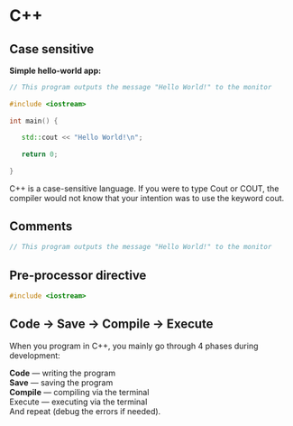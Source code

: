 # C++

## Case sensitive

**Simple hello-world app:** <br />
```C++
// This program outputs the message "Hello World!" to the monitor
 
#include <iostream>
 
int main() {
 
   std::cout << "Hello World!\n";
 
   return 0;
 
}
```

C++ is a case-sensitive language. If you were to type Cout or COUT, the compiler would not know that your intention was to use the keyword cout.

## Comments

```C++
// This program outputs the message "Hello World!" to the monitor
```

## Pre-processor directive
```C++
#include <iostream>
```

## Code → Save → Compile → Execute

When you program in C++, you mainly go through 4 phases during development:

**Code** — writing the program <br />
**Save** — saving the program <br />
**Compile** — compiling via the terminal <br />
Execute — executing via the terminal <br />
And repeat (debug the errors if needed). <br />
